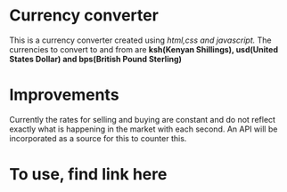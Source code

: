 # Currency converter
This is a currency converter created using _html,css and javascript._
The currencies to convert to and from are **ksh(Kenyan Shillings), usd(United States Dollar) and bps(British Pound Sterling)**

# Improvements
Currently the rates for selling and buying are constant and do not reflect exactly what is happening in the market with each second.
An API will be incorporated as a source for this to counter this.

# To use, find link here
